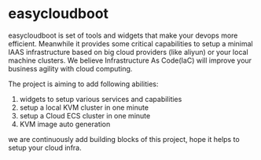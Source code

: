 # easycloudboot

easycloudboot is set of tools and widgets that make your devops more efficient. Meanwhile it provides some critical
capabilities to setup a minimal IAAS infrastructure based on big cloud providers (like aliyun) or your local machine
clusters. We believe Infrastructure As Code(IaC) will improve your business agility with cloud computing.

The project is aiming to add following abilities: 
1. widgets to setup various services and capabilities 
2. setup a local KVM cluster in one minute
3. setup a Cloud ECS cluster in one minute
4. KVM image auto generation

we are continuously add building blocks of this project, hope it helps to setup your cloud infra.

